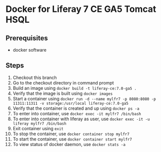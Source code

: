 # Docker for Liferay 7 CE GA5 Tomcat HSQL

## Prerequisites
- docker software

## Steps
1. Checkout this branch
1. Go to the checkout directory in command prompt
1. Build an image using ```docker build -t liferay-ce:7.0-ga5 .```
1. Verify that the image is built using ```docker images```
1. Start a container using ```docker run -d --name mylfr7 -p 8080:8080 -p 11311:11311 -v storage:/usr/local liferay-ce:7.0-ga5```
1. Verify that the container is created and up using ```docker ps -a```
1. To enter into container, use ```docker exec -it mylfr7 /bin/bash```
1. To enter into container with liferay as user, use ```docker exec -it -u liferay mylfr7 /bin/bash```
1. Exit container using ```exit```
1. To stop the container, use ```docker container stop mylfr7```
1. To start the container, use ```docker container start mylfr7```
1. To view status of docker daemon, use ```docker stats -a```
